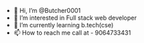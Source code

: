 - 👋 Hi, I’m @Butcher0001
- 👀 I’m interested in Full stack web developer      
- 🌱 I’m currently learning b.tech(cse)  
- 📫 How to reach me call at - 9064733431 

<!---
Butcher0001/Butcher0001 is a ✨ special ✨ repository because its `README.md` (this file) appears on your GitHub profile.
You can click the Preview link to take a look at your changes.
--->
